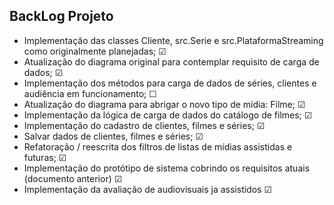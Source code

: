 ## BackLog Projeto

* Implementação das classes Cliente, src.Serie e src.PlataformaStreaming como originalmente planejadas; ☑
* Atualização do diagrama original para contemplar requisito de carga de dados; ☑
* Implementação dos métodos para carga de dados de séries, clientes e audiência em funcionamento; ☐
* Atualização do diagrama para abrigar o novo tipo de mídia: Filme; ☑
* Implementação da lógica de carga de dados do catálogo de filmes; ☑
* Implementação do cadastro de clientes, filmes e séries; ☑
* Salvar dados de clientes, filmes e séries; ☑
* Refatoração / reescrita dos filtros de listas de mídias assistidas e futuras; ☑
* Implementação do protótipo de sistema cobrindo os requisitos atuais (documento anterior) ☑
* Implementação da avaliação de audiovisuais ja assistidos ☑
